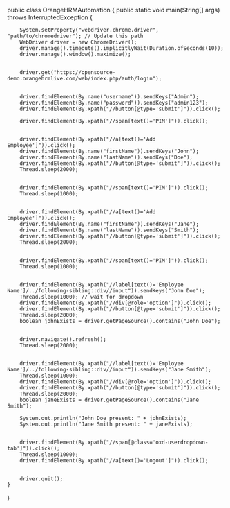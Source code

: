 public class OrangeHRMAutomation {
    public static void main(String[] args) throws InterruptedException {
        
        System.setProperty("webdriver.chrome.driver", "path/to/chromedriver"); // Update this path
        WebDriver driver = new ChromeDriver();
        driver.manage().timeouts().implicitlyWait(Duration.ofSeconds(10));
        driver.manage().window().maximize();

        
        driver.get("https://opensource-demo.orangehrmlive.com/web/index.php/auth/login");

        
        driver.findElement(By.name("username")).sendKeys("Admin");
        driver.findElement(By.name("password")).sendKeys("admin123");
        driver.findElement(By.xpath("//button[@type='submit']")).click();
        
        driver.findElement(By.xpath("//span[text()='PIM']")).click();

    
        driver.findElement(By.xpath("//a[text()='Add Employee']")).click();
        driver.findElement(By.name("firstName")).sendKeys("John");
        driver.findElement(By.name("lastName")).sendKeys("Doe");
        driver.findElement(By.xpath("//button[@type='submit']")).click();
        Thread.sleep(2000);

        
        driver.findElement(By.xpath("//span[text()='PIM']")).click();
        Thread.sleep(1000);

        
        driver.findElement(By.xpath("//a[text()='Add Employee']")).click();
        driver.findElement(By.name("firstName")).sendKeys("Jane");
        driver.findElement(By.name("lastName")).sendKeys("Smith");
        driver.findElement(By.xpath("//button[@type='submit']")).click();
        Thread.sleep(2000);

        
        driver.findElement(By.xpath("//span[text()='PIM']")).click();
        Thread.sleep(1000);

        
        driver.findElement(By.xpath("//label[text()='Employee Name']/../following-sibling::div//input")).sendKeys("John Doe");
        Thread.sleep(1000); // wait for dropdown
        driver.findElement(By.xpath("//div[@role='option']")).click();
        driver.findElement(By.xpath("//button[@type='submit']")).click();
        Thread.sleep(2000);
        boolean johnExists = driver.getPageSource().contains("John Doe");

        
        driver.navigate().refresh();
        Thread.sleep(2000);

        
        driver.findElement(By.xpath("//label[text()='Employee Name']/../following-sibling::div//input")).sendKeys("Jane Smith");
        Thread.sleep(1000);
        driver.findElement(By.xpath("//div[@role='option']")).click();
        driver.findElement(By.xpath("//button[@type='submit']")).click();
        Thread.sleep(2000);
        boolean janeExists = driver.getPageSource().contains("Jane Smith");

        System.out.println("John Doe present: " + johnExists);
        System.out.println("Jane Smith present: " + janeExists);

        
        driver.findElement(By.xpath("//span[@class='oxd-userdropdown-tab']")).click();
        Thread.sleep(1000);
        driver.findElement(By.xpath("//a[text()='Logout']")).click();

        
        driver.quit();
    }
}
